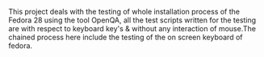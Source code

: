 This project deals with the testing of whole installation process of the Fedora 28 using the tool OpenQA, all the test scripts written for the testing are with respect to keyboard key's & without any interaction of mouse.The chained process here include the testing of the on screen keyboard of fedora.

